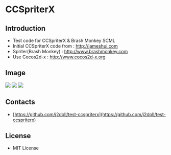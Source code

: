 # CCSpriterX

## Introduction
 - Test code for CCSpriterX & Brash Monkey SCML
 - Initial CCSpriterX code from : http://jameshui.com
 - Spriter(Brash Monkey) : http://www.brashmonkey.com
 - Use Cocos2d-x : http://www.cocos2d-x.org
 
## Image  
![](http://j2doll.github.io/test-ccspriterx/markdown.data/bm-logo.png)
![](http://j2doll.github.io/test-ccspriterx/markdown.data/HelloWorld.png)
![](http://j2doll.github.io/test-ccspriterx/markdown.data/001.png)

## Contacts
- [https://github.com/j2doll/test-ccspriterx](https://github.com/j2doll/test-ccspriterx)

## License
- MIT License
